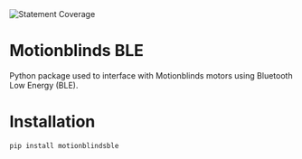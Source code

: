 <img alt="Statement Coverage" src=".github/badges/coverage.svg" />

# Motionblinds BLE

Python package used to interface with Motionblinds motors using Bluetooth Low Energy (BLE).

# Installation

```bash
pip install motionblindsble
```
